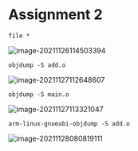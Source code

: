 # Assignment 2

```shell
file *
```

![image-20211126114503394](/home/ashu/snap/typora/42/.config/Typora/typora-user-images/image-20211126114503394.png)

```shell
objdump -S add.o
```

![image-20211127112648607](/home/ashu/snap/typora/42/.config/Typora/typora-user-images/image-20211127112648607.png)



```shell
objdump -S main.o
```

![image-20211127113321047](/home/ashu/snap/typora/42/.config/Typora/typora-user-images/image-20211127113321047.png)

```shell
arm-linux-gnueabi-objdump -S add.o
```

![image-20211128080819111](/home/ashu/snap/typora/42/.config/Typora/typora-user-images/image-20211128080819111.png)
